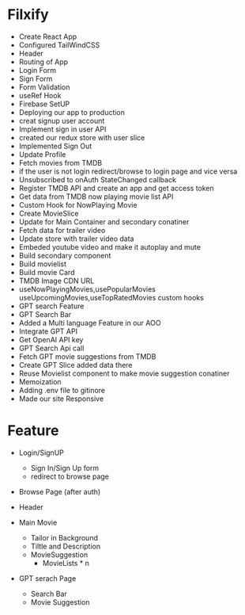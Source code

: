 # Filxify

 - Create React App
 - Configured TailWindCSS
 - Header
 - Routing of App
 - Login Form
 - Sign Form
 - Form Validation
 - useRef Hook
 - Firebase SetUP
 - Deploying our app to production
 - creat signup user account
 - Implement sign in user API
 - created our redux store with user slice
 - Implemented Sign Out
 - Update Profile
 - Fetch movies from TMDB
 - if the user is not login redirect/browse to login page and vice versa
 - Unsubscribed to onAuth StateChanged callback
 - Register TMDB API and create an app and get access token
 - Get data from TMDB now playing movie list API
 - Custom Hook for NowPlaying Movie
 - Create MovieSlice
 - Update for Main Container and secondary conatiner
 - Fetch data for trailer video
 - Update store with trailer video data
 - Embeded youtube video and make it autoplay and mute
 - Build secondary component
 - Build movielist
 - Build movie Card
 - TMDB Image CDN URL
 - useNowPlayingMovies,usePopularMovies
 useUpcomingMovies,useTopRatedMovies custom hooks
 - GPT search Feature
 - GPT Search Bar
 - Added a Multi language Feature in our AOO
 - Integrate GPT API
 - Get OpenAI API key
 - GPT Search Api call
 - Fetch GPT movie suggestions from TMDB
 - Create GPT Slice added data there
 - Reuse Movielist component to make movie suggestion conatiner
 - Memoization
 - Adding .env file to gitinore
 - Made our site Responsive
 




# Feature
- Login/SignUP
  - Sign In/Sign Up form
  - redirect to browse page
- Browse Page (after auth)
 - Header
 - Main Movie
   - Tailor in Background
   - Tiltle and Description
   - MovieSuggestion
       - MovieLists * n 

- GPT serach Page
   - Search Bar
   - Movie Suggestion